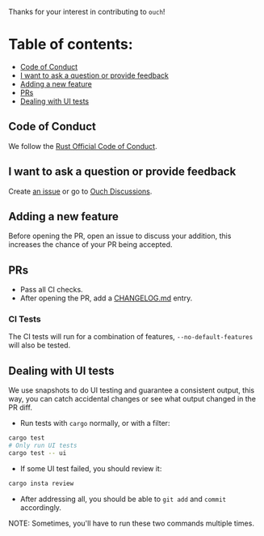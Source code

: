 Thanks for your interest in contributing to `ouch`!

# Table of contents:

- [Code of Conduct](#code-of-conduct)
- [I want to ask a question or provide feedback](#i-want-to-ask-a-question-or-provide-feedback)
- [Adding a new feature](#adding-a-new-feature)
- [PRs](#prs)
- [Dealing with UI tests](#dealing-with-ui-tests)

## Code of Conduct

We follow the [Rust Official Code of Conduct](https://www.rust-lang.org/policies/code-of-conduct).

## I want to ask a question or provide feedback

Create [an issue](https://github.com/ouch-org/ouch/issues) or go to [Ouch Discussions](https://github.com/ouch-org/ouch/discussions).

## Adding a new feature

Before opening the PR, open an issue to discuss your addition, this increases the chance of your PR being accepted.

## PRs

- Pass all CI checks.
- After opening the PR, add a [CHANGELOG.md] entry.

[CHANGELOG.md]: https://github.com/ouch-org/ouch

### CI Tests

The CI tests will run for a combination of features, `--no-default-features` will also be tested.

## Dealing with UI tests

We use snapshots to do UI testing and guarantee a consistent output, this way, you can catch accidental changes or see what output changed in the PR diff.

- Run tests with `cargo` normally, or with a filter:

```sh
cargo test
# Only run UI tests
cargo test -- ui
```

- If some UI test failed, you should review it:

```sh
cargo insta review
```

- After addressing all, you should be able to `git add` and `commit` accordingly.

NOTE: Sometimes, you'll have to run these two commands multiple times.
